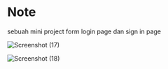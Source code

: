 # Note
sebuah mini project form login page dan sign in page


![Screenshot (17)](https://github.com/wraleydi/mini-project/assets/166751493/e8f60566-c8d9-46da-8c39-37ebbb405288)


![Screenshot (18)](https://github.com/wraleydi/mini-project/assets/166751493/2f3ac74c-b65e-4dec-9547-a26aee87ad08)
